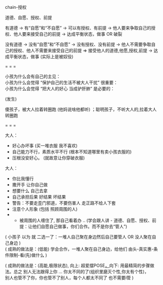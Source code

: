 
chain-授权

道德、自愿、授权、前提

有道德 -> 有“自愿”和“不自愿” -> 可以有授权、有前提 -> 他人要来争取自己的授权、他人要来接受自己的前提 -> 达成平衡状态，做事 OR 破裂

没有道德 -> 没有“自愿”和“不自愿” -> 没有授权、没有前提 -> 他人不需要争取自己的授权、他人不需要来接受自己的前提 => 接受他人的道德,他愿,授权,前提 -> 达成平衡状态，做事 (实际上是被奴役)


= = =

小孩为什么会有自己的主见：<br>
小孩为什么会觉得 “保护自己的生活不被大人干扰” 很重要：<br>
小孩为什么会觉得 “把大人的好心 当成驴肝肺” 是必要的：<br>

(发生)

傻孩子，被大人拉着转圈跑 (他妈说啥他都听) ；聪明孩子，不听大人的,拉着大人转圈跑

= = =

大人：
- 好心办坏事 (买一堆衣服 我不喜欢)
- 自己能力不行，素质水平不行 (根本不知道哪里有卖小孩衣服的)
- 压根没安好心。 (就故意让你穿破衣服)

大人：
- 你比我懂行
- 撒开手 让你自己做
- 想要什么 自己去拿
- 自己承担后果 好结果 坏结果
- 警告：不要走歪门邪道，不要伤害人 走正路不给人下套
- 注意个人形象 (包括 照顾周围的人)
- - 被周围的人缠住了, 那自己看着办 .. (学会跟人讲 - 道德、自愿、授权、前提：让他们自愿自己做事，你们合作。而不是你去“管人”)

( 小孩子 以为 就 二选一了：一堆人自己聚在身边然后自己要管人 OR 没人聚在自己身边 )<br>
( 成熟的做法是：(低能) 学会合作，一堆人聚在自己身边，给他们 由头-真实惠-条件限制-看(先)做什么 )

( 成熟的做法是：(高能,极限状态), 向上: 超爱摆POSE[，](https://github.com/7900ms/000nottheater_deserted_systemlibrary/blob/master/supplementary/tram-window.md#有“这副好身躯-赋予其意义”的)向下: 用最精简的步骤做法。总之 别人无法跟得上你 ... 你太不同的了(组织里磨灭个性,你太有个性)，<br>别人也管不了你，你也管不了别人，每个人都太不同了 也不需要i管 )



